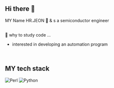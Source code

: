 <h2>Hi there 👋</h2>
MY Name HR.JEON 🤖 & s a semiconductor engineer<br /><br />

💬 why to study code ...<br />
- interested in developing an automation program


<br />

<h2>MY tech stack</h2>

![Perl](https://img.shields.io/badge/Perl-D14836?style=for-the-badge&logo=Perl&logoColor=white)
![Python](https://img.shields.io/badge/Python-00AFF0?style=for-the-badge&logo=Python&logoColor=white)

